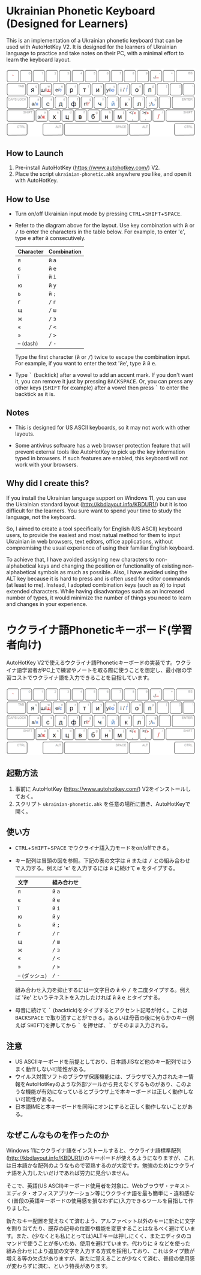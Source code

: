 # Ukrainian Phonetic Keyboard (Designed for Learners)

This is an implementation of a Ukrainian phonetic keyboard that can be used with AutoHotKey V2. It is designed for the learners of Ukrainian language to practice and take notes on their PC, with a minimal effort to learn the keyboard layout.

![Keyboard Layout](./layout.png?raw=true "Keyboard Layout")

## How to Launch

1. Pre-install AutoHotKey (https://www.autohotkey.com/) V2.
2. Place the script `ukrainian-phonetic.ahk` anywhere you like, and open it with AutoHotKey.

## How to Use

* Turn on/off Ukrainian input mode by pressing <kbd>CTRL</kbd>+<kbd>SHIFT</kbd>+<kbd>SPACE</kbd>.

* Refer to the diagram above for the layout. Use key combination with <kbd>й</kbd> or <kbd>/</kbd> to enter the characters in the table below. For example, to enter 'є', type <kbd>е</kbd> after <kbd>й</kbd> consecutively.

  |Character|Combination|
  |---|---|
  |я|<kbd>й</kbd> <kbd>а</kbd>|
  |є|<kbd>й</kbd> <kbd>е</kbd>|
  |ї|<kbd>й</kbd> <kbd>і</kbd>|
  |ю|<kbd>й</kbd> <kbd>у</kbd>|
  |ь|<kbd>й</kbd> <kbd>;</kbd>|
  |ґ|<kbd>/</kbd> <kbd>г</kbd>|
  |щ|<kbd>/</kbd> <kbd>ш</kbd>|
  |ж|<kbd>/</kbd> <kbd>з</kbd>|
  |«|<kbd>/</kbd> <kbd><</kbd>|
  |»|<kbd>/</kbd> <kbd>></kbd>|
  |– (dash)|<kbd>/</kbd> <kbd>-</kbd>|

  Type the first character (<kbd>й</kbd> or <kbd>/</kbd>) twice to escape the combination input. For example, if you want to enter the text 'йе', type <kbd>й</kbd> <kbd>й</kbd> <kbd>е</kbd>.

* Type <kbd>\`</kbd> (backtick) after a vowel to add an accent mark. If you don't want it, you can remove it just by pressing <kbd>BACKSPACE</kbd>. Or, you can press any other keys (<kbd>SHIFT</kbd> for example) after a vowel then press <kbd>\`</kbd> to enter the backtick as it is.

## Notes

* This is designed for US ASCII keyboards, so it may not work with other layouts.

* Some antivirus software has a web browser protection feature that will prevent external tools like AutoHotKey to pick up the key information typed in browsers. If such features are enabled, this keyboard will not work with your browsers.

## Why did I create this?

If you install the Ukrainian language support on Windows 11, you can use the Ukrainian standard layout (http://kbdlayout.info/KBDUR1/) but it is too difficult for the learners. You sure want to spend your time to study the language, not the keyboard.

So, I aimed to create a tool specifically for English (US ASCII) keyboard users, to provide the easiest and most natual method for them to input Ukrainian in web browsers, text editors, office applications, without compromising the usual experience of using their familiar English keyboard.

To achieve that, I have avoided assigning new characters to non-alphabetical keys and changing the position or functionality of existing non-alphabetical symbols as much as possible. Also, I have avoided using the ALT key because it is hard to press and is often used for editor commands (at least to me). Instead, I adopted combination keys (such as <kbd>й</kbd>) to input extended characters. While having disadvantages such as an increased number of types, it would minimize the number of things you need to learn and changes in your experience.

# ウクライナ語Phoneticキーボード(学習者向け)

AutoHotKey V2で使えるウクライナ語Phoneticキーボードの実装です。ウクライナ語学習者がPC上で練習やノートを取る際に使うことを想定し、最小限の学習コストでウクライナ語を入力できることを目指しています。

![Keyboard Layout](./layout.png?raw=true "Keyboard Layout")

## 起動方法

1. 事前に AutoHotKey (https://www.autohotkey.com/) V2をインストールしておく。
2. スクリプト `ukrainian-phonetic.ahk` を任意の場所に置き、AutoHotKeyで開く。

## 使い方

* <kbd>CTRL</kbd>+<kbd>SHIFT</kbd>+<kbd>SPACE</kbd> でウクライナ語入力モードをon/offできる。

* キー配列は冒頭の図を参照。下記の表の文字は <kbd>й</kbd> または <kbd>/</kbd> との組み合わせで入力する。例えば 'є' を入力するには <kbd>й</kbd> に続けて <kbd>е</kbd> をタイプする。

  |文字|組み合わせ|
  |---|---|
  |я|<kbd>й</kbd> <kbd>а</kbd>|
  |є|<kbd>й</kbd> <kbd>е</kbd>|
  |ї|<kbd>й</kbd> <kbd>і</kbd>|
  |ю|<kbd>й</kbd> <kbd>у</kbd>|
  |ь|<kbd>й</kbd> <kbd>;</kbd>|
  |ґ|<kbd>/</kbd> <kbd>г</kbd>|
  |щ|<kbd>/</kbd> <kbd>ш</kbd>|
  |ж|<kbd>/</kbd> <kbd>з</kbd>|
  |«|<kbd>/</kbd> <kbd><</kbd>|
  |»|<kbd>/</kbd> <kbd>></kbd>|
  |– (ダッシュ)|<kbd>/</kbd> <kbd>-</kbd>|
  
  組み合わせ入力を抑止するには一文字目の <kbd>й</kbd> や <kbd>/</kbd> を二度タイプする。例えば 'йе' というテキストを入力したければ <kbd>й</kbd> <kbd>й</kbd> <kbd>е</kbd> とタイプする。

* 母音に続けて <kbd>\`</kbd> (backtick)をタイプするとアクセント記号が付く。これは <kbd>BACKSPACE</kbd> で取り消すことができる。あるいは母音の後に何らかのキー(例えば <kbd>SHIFT</kbd>)を押してから <kbd>\`</kbd> を押せば、<kbd>\`</kbd> がそのまま入力される。

## 注意

* US ASCIIキーボードを前提としており、日本語JISなど他のキー配列ではうまく動作しない可能性がある。
* ウイルス対策ソフトのブラウザ保護機能には、ブラウザで入力されたキー情報をAutoHotKeyのような外部ツールから見えなくするものがあり、このような機能が有効になっているとブラウザ上で本キーボードは正しく動作しない可能性がある。
* 日本語IMEと本キーボードを同時にオンにすると正しく動作しないことがある。

## なぜこんなものを作ったのか

Windows 11にウクライナ語をインストールすると、ウクライナ語標準配列(http://kbdlayout.info/KBDUR1/)のキーボードが使えるようになりますが、これは日本語かな配列のようなもので習熟するのが大変です。勉強のためにウクライナ語を入力したいだけであれば労力に見合いません。

そこで、英語(US ASCII)キーボード使用者を対象に、Webブラウザ・テキストエディタ・オフィスアプリケーション等にウクライナ語を最も簡単に・違和感なく(普段の英語キーボードの使用感を損なわずに)入力できるツールを目指して作りました。

新たなキー配置を覚えなくて済むよう、アルファベット以外のキーに新たに文字を割り当てたり、既存の記号の位置や機能を変更することはなるべく避けています。また、(少なくとも私にとっては)ALTキーは押しにくく、またエディタのコマンドで使うことが多いため、使用を避けています。代わりに <kbd>й</kbd> などを使った組み合わせにより追加の文字を入力する方式を採用しており、これはタイプ数が増える等の欠点がありますが、新たに覚えることが少なくて済む、普段の使用感が変わらずに済む、という特長があります。